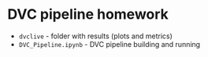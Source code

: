 # DVC pipeline homework

- `dvclive` - folder with results (plots and metrics)
- `DVC_Pipeline.ipynb` - DVC pipeline building and running
